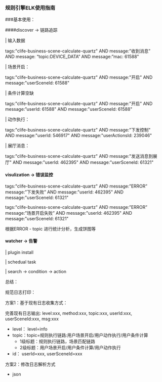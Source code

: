 ### 规则引擎ELK使用指南

###基本使用：

####discover -> 链路追踪

| 输入数据

tags:"clife-business-scene-calculate-quartz" AND message:”收到消息” AND message: “topic:DEVICE_DATA” AND message:”mac: 61588"

| 场景开启：

tags:"clife-business-scene-calculate-quartz" AND message:"开启"   AND message:"userSceneId: 61588"

| 条件计算空缺

tags:"clife-business-scene-calculate-quartz" AND message:"开启"   AND message:”userId: 61588" AND message:"userSceneId: 61588"


| 动作执行：

tags:"clife-business-scene-calculate-quartz" AND message:"下发控制"  AND message:"userId: 546917" AND message:"userActionsId: 239046"

| 展厅消息：

tags:"clife-business-scene-calculate-quartz" AND message:"发送消息到展厅" AND message:"userId: 462395" AND message:"userSceneId: 61321"

#### visulization -> 错误监控

tags:"clife-business-scene-calculate-quartz" AND message:”ERROR” message:”下发失败” AND message:"userId: 462395" AND message:"userSceneId: 61321"

tags:"clife-business-scene-calculate-quartz" AND message:”ERROR” message:”场景开启失败” AND message:"userId: 462395" AND message:"userSceneId: 61321"

根据ERROR - topic 进行统计分析，生成饼图等


#### watcher -> 告警

| plugin install

| schedual task

| search -> condition -> action



总结：

规范日志打印：

方案1：基于现有日志收集方式：

完善现有日志输出: level:xxx, method:xxx, topic:xxx, userId:xxx, userSceneId:xxx, msg:xxx

* level： level=info 
* topic：topic=规则执行链路:用户场景开启/用户动作执行/用户条件计算
	* 1级标题：规则执行链路，场景匹配链路
	* 2级标题：用户场景开启/用户条件计算/用户动作执行
* id： userId=xxx, userSceneId=xxx



方案2：修改日志解析方式

* json
